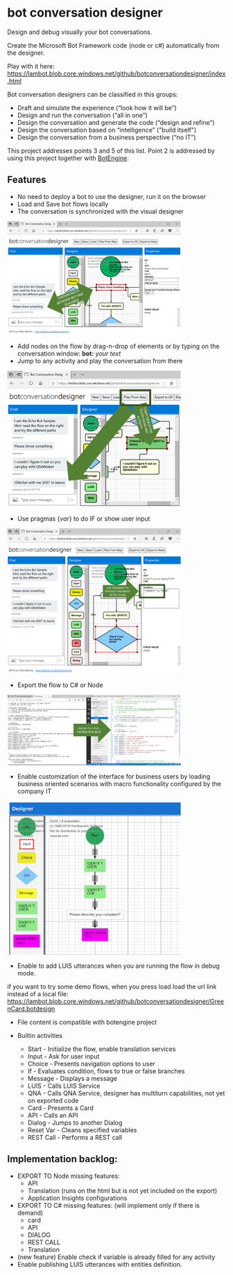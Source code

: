 # bot conversation designer

Design and debug visually your bot conversations.

Create the Microsoft Bot Framework code (node or c#) automatically from the designer.

Play with it here: https://lambot.blob.core.windows.net/github/botconversationdesigner/index.html

Bot conversation designers can be classified in this groups:
- Draft and simulate the experience (“look how it will be”)
- Design and run the conversation (“all in one”) 
- Design the conversation and generate the code (“design and refine”)
- Design the conversation based on “intelligence” ("build itself")
- Design the conversation from a business perspective (“no IT”)

This project addresses points 3 and 5 of this list. Point 2 is addressed by using this project together with [BotEngine](https://github.com/luisalvesmartins/botengine).


## Features
- No need to deploy a bot to use the designer, run it on the browser
- Load and Save bot flows locally
- The conversation is synchronized with the visual designer 

<img src="images/image1.png" alt="Synchronicity" width="400px"/>

- Add nodes on the flow by drag-n-drop of elements or by typing on the conversation window: **bot:** _your text_
- Jump to any activity and play the conversation from there

<img src="images/image2.png" alt="Debug" width="400px"/>

- Use pragmas {_var_} to do IF or show user input 

<img src="images/image3.png" alt="Pragmas" width="400px"/>

- Export the flow to C# or Node 

<img src="images/image4.png" alt="Export" width="400px"/>

- Enable customization of the interface for business users by loading business oriented scenarios with macro functionality configured by the company IT

<img src="images/image5.png" alt="Scenarios" width="400px"/>

- Enable to add LUIS utterances when you are running the flow in debug mode.


if you want to try some demo flows, when you press load load the url link instead of a local file: 
https://lambot.blob.core.windows.net/github/botconversationdesigner/GreenCard.botdesign 

- File content is compatible with botengine project

- Builtin activities
    - Start - Initialize the flow, enable translation services
    - Input - Ask for user input
    - Choice - Presents navigation options to user
    - If - Evaluates condition, flows to true or false branches
    - Message - Displays a message
    - LUIS - Calls LUIS Service
    - QNA - Calls QNA Service, designer has multiturn capabilities, not yet on exported code
    - Card - Presents a Card
    - API - Calls an API
    - Dialog - Jumps to another Dialog
    - Reset Var - Cleans specified variables
    - REST Call - Performs a REST call

## Implementation backlog:
- EXPORT TO Node missing features:
    - API
    - Translation (runs on the html but is not yet included on the export)
    - Application Insights configurations
- EXPORT TO C# missing features: (will implement only if there is demand)
    - card
    - API
    - DIALOG
    - REST CALL
    - Translation
- (new feature) Enable check if variable is already filled for any activity
- Enable publishing LUIS utterances with entities definition.
